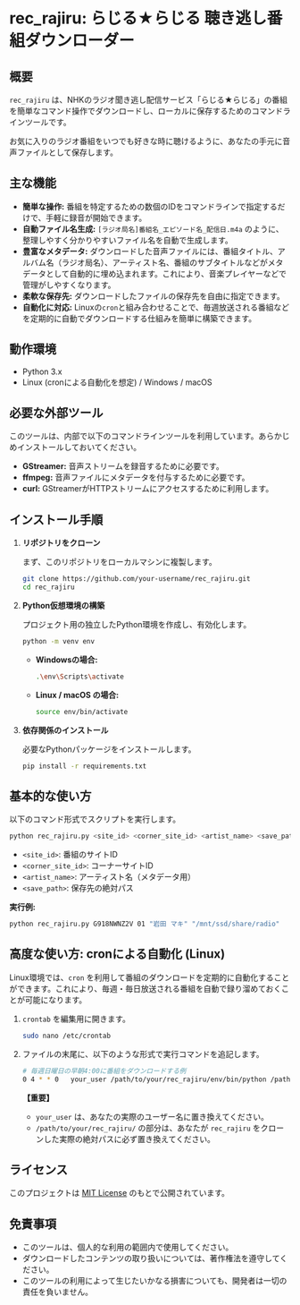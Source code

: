 # rec_rajiru: らじる★らじる 聴き逃し番組ダウンローダー

## 概要

`rec_rajiru` は、NHKのラジオ聞き逃し配信サービス「らじる★らじる」の番組を簡単なコマンド操作でダウンロードし、ローカルに保存するためのコマンドラインツールです。

お気に入りのラジオ番組をいつでも好きな時に聴けるように、あなたの手元に音声ファイルとして保存します。

## 主な機能

-   **簡単な操作:** 番組を特定するための数個のIDをコマンドラインで指定するだけで、手軽に録音が開始できます。
-   **自動ファイル名生成:** `[ラジオ局名]番組名_エピソード名_配信日.m4a` のように、整理しやすく分かりやすいファイル名を自動で生成します。
-   **豊富なメタデータ:** ダウンロードした音声ファイルには、番組タイトル、アルバム名（ラジオ局名）、アーティスト名、番組のサブタイトルなどがメタデータとして自動的に埋め込まれます。これにより、音楽プレイヤーなどで管理がしやすくなります。
-   **柔軟な保存先:** ダウンロードしたファイルの保存先を自由に指定できます。
-   **自動化に対応:** Linuxの`cron`と組み合わせることで、毎週放送される番組などを定期的に自動でダウンロードする仕組みを簡単に構築できます。

## 動作環境

-   Python 3.x
-   Linux (cronによる自動化を想定) / Windows / macOS

## 必要な外部ツール

このツールは、内部で以下のコマンドラインツールを利用しています。あらかじめインストールしておいてください。

-   **GStreamer:** 音声ストリームを録音するために必要です。
-   **ffmpeg:** 音声ファイルにメタデータを付与するために必要です。
-   **curl:** GStreamerがHTTPストリームにアクセスするために利用します。

## インストール手順

1.  **リポジトリをクローン**

    まず、このリポジトリをローカルマシンに複製します。

    ```bash
    git clone https://github.com/your-username/rec_rajiru.git
    cd rec_rajiru
    ```

2.  **Python仮想環境の構築**

    プロジェクト用の独立したPython環境を作成し、有効化します。

    ```bash
    python -m venv env
    ```

    -   **Windowsの場合:**
        ```bash
        .\env\Scripts\activate
        ```
    -   **Linux / macOS の場合:**
        ```bash
        source env/bin/activate
        ```

3.  **依存関係のインストール**

    必要なPythonパッケージをインストールします。

    ```bash
    pip install -r requirements.txt
    ```

## 基本的な使い方

以下のコマンド形式でスクリプトを実行します。

```bash
python rec_rajiru.py <site_id> <corner_site_id> <artist_name> <save_path>
```

-   `<site_id>`: 番組のサイトID
-   `<corner_site_id>`: コーナーサイトID
-   `<artist_name>`: アーティスト名（メタデータ用）
-   `<save_path>`: 保存先の絶対パス

**実行例:**

```bash
python rec_rajiru.py G918NWNZ2V 01 "岩田 マキ" "/mnt/ssd/share/radio"
```

## 高度な使い方: cronによる自動化 (Linux)

Linux環境では、`cron` を利用して番組のダウンロードを定期的に自動化することができます。これにより、毎週・毎日放送される番組を自動で録り溜めておくことが可能になります。

1.  `crontab` を編集用に開きます。

    ```bash
    sudo nano /etc/crontab
    ```

2.  ファイルの末尾に、以下のような形式で実行コマンドを追記します。

    ```bash
    # 毎週日曜日の早朝4:00に番組をダウンロードする例
    0 4 * * 0   your_user /path/to/your/rec_rajiru/env/bin/python /path/to/your/rec_rajiru/rec_rajiru.py G918NWNZ2V 01 "岩田 マキ" "/mnt/ssd/share/radio"
    ```

    **【重要】**
    -   `your_user` は、あなたの実際のユーザー名に置き換えてください。
    -   `/path/to/your/rec_rajiru/` の部分は、あなたが `rec_rajiru` をクローンした実際の絶対パスに必ず置き換えてください。

## ライセンス

このプロジェクトは [MIT License](LICENSE) のもとで公開されています。

## 免責事項

-   このツールは、個人的な利用の範囲内で使用してください。
-   ダウンロードしたコンテンツの取り扱いについては、著作権法を遵守してください。
-   このツールの利用によって生じたいかなる損害についても、開発者は一切の責任を負いません。
